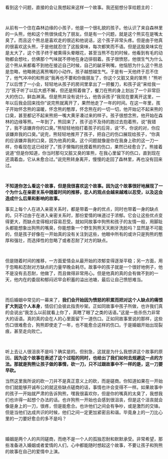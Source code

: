 <p>看到这个问题，直接的会让我想起来这样一个故事。我还挺想分享给题主的：</p><br><p>从前有一个住在森林边缘的小孩子，他是一个很礼貌的孩子。他认识了来自森林里的一头熊，他和这个熊很快成为了朋友。但是有一个问题，就是这个熊实在是嘴太臭了。而且这个熊总是喜欢走的很近和他说话，这个孩子非常头疼。但是由于他真的很喜欢这头熊，于是他就忍住了这股臭味，每次都笑而不语。但是这股臭味实在是太大了，这个孩子终于被熏得头晕眼花，甚至当熊不在的时候，他看到有毛的动物都会想吐，仿佛那个气味就不停地在身边徘徊着。孩子很愤怒，他很生气为什么这个熊从来都看不到他在接近自己时候，自己的龇牙咧嘴，他恼怒为什么这个熊总是忽略，他略微远离熊嘴的小动作。孩子越想越生气。于是有一天他终于忍不住了，他气冲冲的和熊说“我再也不要和你做朋友了，你这个又脏又臭的笨熊！”熊听了以后愣了一小会，轻轻地从孩子的房间里拿出了一把餐刀，和孩子说“来给我一刀”孩子听了以后大惑不解，但还是照着做了，餐刀在熊的身上划出了一个非常巨大的伤口，鲜血淋漓。但是熊并没有说什么，他告诉孩子“我现在要离开这里，一年以后我会回来找你”说完熊就离开了，果然他走了一年的时间。在这一年里，孩子开始怀念熊的温暖，怀念熊的憨厚，怀念熊在的一切一切，他开始记不起来熊的口臭，甚至都记不起来熊把一嘴大黄牙凑过来的样子。孩子很想念熊，他开始在森林的边缘等熊。一年到了，熊回来了，孩子迫不及待的跑过去抱着熊，说“我错了，我不该嫌弃你的口臭。”熊轻轻地拍打着孩子的后背，说“不，你说的对，你应该嫌弃我的口臭。”说完，熊轻轻地推开了孩子，把自己的伤口展现给孩子，“你真的应该嫌弃我的口臭，因为他真的臭。这个问题就像是你在我身上砍的这一刀一样，你看现在这已经好了。”孩子懊悔的抚摸着熊的伤口，果然已经愈合了。熊接着说道“但是你知道，你当时那句又脏又臭的笨熊，在我心里留下的伤口，直到现在还滴着血，它从未愈合过。”说完熊转身离开，慢慢的走回了森林里，再也没有回来过。</p><br><p><b>不知道你怎么看这个故事，但是我很喜欢这个故事。因为这个故事很好地展现了一个为什么在亲密关系中随着时间的推移，恋人的观点会越来越难以忍受，以及这会造成什么后果和影响的故事。</b></p><p>事实上每个人在进入亲密关系时，都是带着一身的优点，同时也带着一身的缺点的。只不过由于在进入亲密关系时，那份爱情的味道过于浓郁。它会让这些优点变得更大，而缺点变得相对容易忍受。就如同故事中狗熊和孩子的友情一般，用脚趾头都能想象出狗熊的嘴臭，你能想象一个野生狗熊天天刷牙洗脸吗？显然是不可能的，但是孩子好像在一开始真的没有关注到这些，他眼中所有的或许只是狗熊的憨厚和强壮，而选择性的忽略了或者忍耐了对方的缺点。</p><br><p>但是随着时间的推移，一方面爱情会从最开始的浓郁变得逐渐平稳；另一方面，用于忽略和忍耐对方缺点的力量早晚会耗尽。故事中的孩子就是一个很好地例子，他不是没有去忍耐，他做了，而且做得非常用心。但是他真的真的会有做不到的一天，他内在的委屈和郁闷迟早会积蓄的溢出池塘，最后让自己愤怒难当。</p><br><p>而后婚姻中常见的一幕来了，<b>我们会开始因为愤怒的积累而把对这个人缺点的痛恨扩大到这个人本身</b>，情侣们会彼此指责吵架。正如同故事中孩子所做，也许我们真的会说出“我怎么以前就看上你了，真瞎了眼了之类的话语。”这是一些杀伤力非常大的话语。真的真的会在人的心里面留下一道伤口。正如同故事里说的那样，这些伤口很难愈合，狗熊即使走了一年，也不能愈合这样的伤口。于是婚姻开始出现裂痕，甚至走向败亡。</p><br><p>听上去让人很沮丧不是吗？确实是的。但别急，这就是为什么我想讲这个故事的原因。<b>因为这个故事在表述了这个过程的同时，也给出了我们如何去规避这一点的方法。那就是狗熊让孩子做的事情，砍一刀，只不过跟故事中不一样的是，这一刀要早砍。</b></p><p>当然这里我所说的砍一刀并不是真正意义上的砍，而是磋商。你知道如果在一开始你们就能够开诚布公的就这些缺点磋商的话，事情也许会变得不一样。如果故事中的孩子一开始就严肃的告诉狗熊，嘿我很喜欢你，但是你的嘴真的太臭了，我想我们也许得一起想个办法的话。也许狗熊一开始也会感到很沮丧，但是这个沮丧就会像是身上的一刀，很疼，但是能愈合。也许他们之间会有争吵，或是激烈的交锋。但是当他们达成共识的时候，他们之间一定更加紧密且和谐。毕竟身上的一刀比心里的一刀要好愈合的多不是吗？<br></p><br><p>婚姻是两个人的共同磋商，而绝不是一个人的孤独忍耐和默默承受。非常希望，那些准备进入婚姻或者爱情的人们，心中都能随时想起这个故事，不要让孩子和狗熊的故事在自己的爱情中上演。</p><br>
